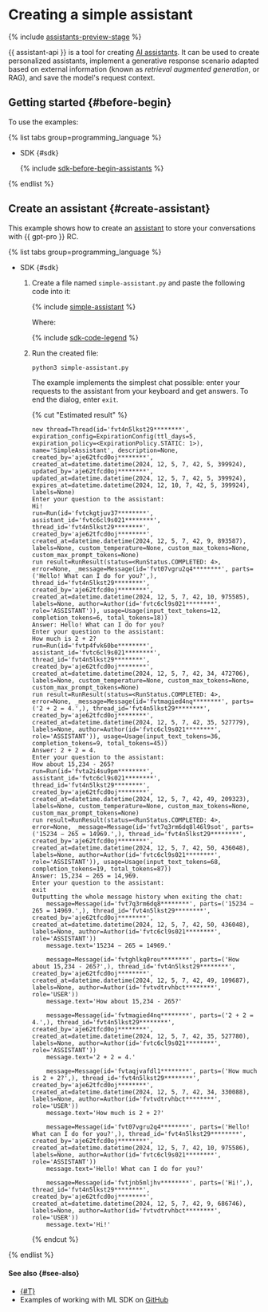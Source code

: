 # Creating a simple assistant

{% include [assistants-preview-stage](../../../_includes/foundation-models/assistants-preview-stage.md) %}

{{ assistant-api }} is a tool for creating [AI assistants](../../concepts/assistant/index.md). It can be used to create personalized assistants, implement a generative response scenario adapted based on external information (known as _retrieval augmented generation_, or RAG), and save the model's request context.

## Getting started {#before-begin}

To use the examples:

{% list tabs group=programming_language %}

- SDK {#sdk}

  {% include [sdk-before-begin-assistants](../../../_includes/foundation-models/sdk-before-begin-assistants.md) %}

{% endlist %}

## Create an assistant {#create-assistant}

This example shows how to create an [assistant](../../concepts/assistant/index.md) to store your conversations with {{ gpt-pro }} RC.

{% list tabs group=programming_language %}

- SDK {#sdk}

  1. Create a file named `simple-assistant.py` and paste the following code into it:

      {% include [simple-assistant](../../../_includes/foundation-models/examples/simple-assistant.md) %}

      Where:

      {% include [sdk-code-legend](../../../_includes/foundation-models/examples/sdk-code-legend.md) %}

  1. Run the created file:

      ```bash
      python3 simple-assistant.py
      ```

      The example implements the simplest chat possible: enter your requests to the assistant from your keyboard and get answers. To end the dialog, enter `exit`.

      {% cut "Estimated result" %}

      ```text
      new thread=Thread(id='fvt4n5lkst29********', expiration_config=ExpirationConfig(ttl_days=5, expiration_policy=<ExpirationPolicy.STATIC: 1>), name='SimpleAssistant', description=None, created_by='aje62tfcd0oj********', created_at=datetime.datetime(2024, 12, 5, 7, 42, 5, 399924), updated_by='aje62tfcd0oj********', updated_at=datetime.datetime(2024, 12, 5, 7, 42, 5, 399924), expires_at=datetime.datetime(2024, 12, 10, 7, 42, 5, 399924), labels=None)
      Enter your question to the assistant:
      Hi!
      run=Run(id='fvtckgtjuv37********', assistant_id='fvtc6cl9s021********', thread_id='fvt4n5lkst29********', created_by='aje62tfcd0oj********', created_at=datetime.datetime(2024, 12, 5, 7, 42, 9, 893587), labels=None, custom_temperature=None, custom_max_tokens=None, custom_max_prompt_tokens=None)
      run result=RunResult(status=<RunStatus.COMPLETED: 4>, error=None, _message=Message(id='fvt07vgru2q4********', parts=('Hello! What can I do for you?',), thread_id='fvt4n5lkst29********', created_by='aje62tfcd0oj********', created_at=datetime.datetime(2024, 12, 5, 7, 42, 10, 975585), labels=None, author=Author(id='fvtc6cl9s021********', role='ASSISTANT')), usage=Usage(input_text_tokens=12, completion_tokens=6, total_tokens=18))
      Answer: Hello! What can I do for you?
      Enter your question to the assistant:
      How much is 2 + 2?
      run=Run(id='fvtp4fvk60be********', assistant_id='fvtc6cl9s021********', thread_id='fvt4n5lkst29********', created_by='aje62tfcd0oj********', created_at=datetime.datetime(2024, 12, 5, 7, 42, 34, 472706), labels=None, custom_temperature=None, custom_max_tokens=None, custom_max_prompt_tokens=None)
      run result=RunResult(status=<RunStatus.COMPLETED: 4>, error=None, _message=Message(id='fvtmagied4nq********', parts=('2 + 2 = 4.',), thread_id='fvt4n5lkst29********', created_by='aje62tfcd0oj********', created_at=datetime.datetime(2024, 12, 5, 7, 42, 35, 527779), labels=None, author=Author(id='fvtc6cl9s021********', role='ASSISTANT')), usage=Usage(input_text_tokens=36, completion_tokens=9, total_tokens=45))
      Answer: 2 + 2 = 4.
      Enter your question to the assistant:
      How about 15,234 - 265?
      run=Run(id='fvta2i4su9pm********', assistant_id='fvtc6cl9s021********', thread_id='fvt4n5lkst29********', created_by='aje62tfcd0oj********', created_at=datetime.datetime(2024, 12, 5, 7, 42, 49, 209323), labels=None, custom_temperature=None, custom_max_tokens=None, custom_max_prompt_tokens=None)
      run result=RunResult(status=<RunStatus.COMPLETED: 4>, error=None, _message=Message(id='fvt7q3rm6dq8l46l9sot', parts=('15234 − 265 = 14969.',), thread_id='fvt4n5lkst29********', created_by='aje62tfcd0oj********', created_at=datetime.datetime(2024, 12, 5, 7, 42, 50, 436048), labels=None, author=Author(id='fvtc6cl9s021********', role='ASSISTANT')), usage=Usage(input_text_tokens=68, completion_tokens=19, total_tokens=87))
      Answer: 15,234 − 265 = 14,969.
      Enter your question to the assistant:
      exit
      Outputting the whole message history when exiting the chat:
          message=Message(id='fvt7q3rm6dq8********', parts=('15234 − 265 = 14969.',), thread_id='fvt4n5lkst29********', created_by='aje62tfcd0oj********', created_at=datetime.datetime(2024, 12, 5, 7, 42, 50, 436048), labels=None, author=Author(id='fvtc6cl9s021********', role='ASSISTANT'))
          message.text='15234 − 265 = 14969.'

          message=Message(id='fvtghlkq0rou********', parts=('How about 15,234 - 265?',), thread_id='fvt4n5lkst29********', created_by='aje62tfcd0oj********', created_at=datetime.datetime(2024, 12, 5, 7, 42, 49, 109687), labels=None, author=Author(id='fvtvdtrvhbct********', role='USER'))
          message.text='How about 15,234 - 265?'

          message=Message(id='fvtmagied4nq********', parts=('2 + 2 = 4.',), thread_id='fvt4n5lkst29********', created_by='aje62tfcd0oj********', created_at=datetime.datetime(2024, 12, 5, 7, 42, 35, 527780), labels=None, author=Author(id='fvtc6cl9s021********', role='ASSISTANT'))
          message.text='2 + 2 = 4.'

          message=Message(id='fvtaqjvafdl1********', parts=('How much is 2 + 2?',), thread_id='fvt4n5lkst29********', created_by='aje62tfcd0oj********', created_at=datetime.datetime(2024, 12, 5, 7, 42, 34, 330088), labels=None, author=Author(id='fvtvdtrvhbct********', role='USER'))
          message.text='How much is 2 + 2?'

          message=Message(id='fvt07vgru2q4********', parts=('Hello! What can I do for you?',), thread_id='fvt4n5lkst29********', created_by='aje62tfcd0oj********', created_at=datetime.datetime(2024, 12, 5, 7, 42, 10, 975586), labels=None, author=Author(id='fvtc6cl9s021********', role='ASSISTANT'))
          message.text='Hello! What can I do for you?'

          message=Message(id='fvtjnb5mljhv********', parts=('Hi!',), thread_id='fvt4n5lkst29********', created_by='aje62tfcd0oj********', created_at=datetime.datetime(2024, 12, 5, 7, 42, 9, 686746), labels=None, author=Author(id='fvtvdtrvhbct********', role='USER'))
          message.text='Hi!'
      ```

      {% endcut %}


{% endlist %}

#### See also {#see-also}

* [{#T}](./create-with-searchindex.md)
* Examples of working with ML SDK on [GitHub](https://github.com/yandex-cloud/yandex-cloud-ml-sdk/tree/master/examples/sync/assistants) 